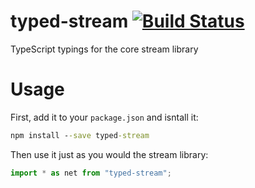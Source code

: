 typed-stream [![Build Status](https://travis-ci.org/weswigham/typed-stream.svg)](https://travis-ci.org/weswigham/typed-stream)
============

TypeScript typings for the core stream library

Usage
=====

First, add it to your `package.json` and isntall it:
```cmd
npm install --save typed-stream
```

Then use it just as you would the stream library:
```ts
import * as net from "typed-stream";
```